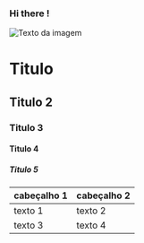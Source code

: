 ### Hi there !

![Texto da imagem](https://unsplash.com/pt-br/fotografias/lua-vermelha-durante-a-noite-wDifg5xc9Z4)


# Titulo
## Titulo 2
### Titulo 3
#### Titulo 4
##### Titulo 5

| cabeçalho 1 | cabeçalho 2 |
| ----------- | ----------- |
|  texto 1    |  texto 2    |
|  texto 3    |  texto 4    |
